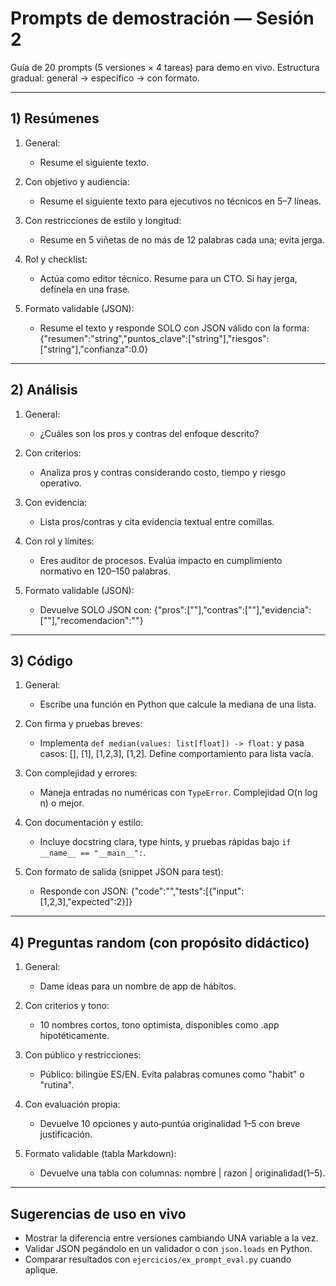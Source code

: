 # Prompts de demostración — Sesión 2

Guía de 20 prompts (5 versiones × 4 tareas) para demo en vivo. Estructura gradual: general → específico → con formato.

---

## 1) Resúmenes

1. General:
   - Resume el siguiente texto.

2. Con objetivo y audiencia:
   - Resume el siguiente texto para ejecutivos no técnicos en 5–7 líneas.

3. Con restricciones de estilo y longitud:
   - Resume en 5 viñetas de no más de 12 palabras cada una; evita jerga.

4. Rol y checklist:
   - Actúa como editor técnico. Resume para un CTO. Si hay jerga, defínela en una frase.

5. Formato validable (JSON):
   - Resume el texto y responde SOLO con JSON válido con la forma:
     {"resumen":"string","puntos_clave":["string"],"riesgos":["string"],"confianza":0.0}

---

## 2) Análisis

1. General:
   - ¿Cuáles son los pros y contras del enfoque descrito?

2. Con criterios:
   - Analiza pros y contras considerando costo, tiempo y riesgo operativo.

3. Con evidencia:
   - Lista pros/contras y cita evidencia textual entre comillas.

4. Con rol y límites:
   - Eres auditor de procesos. Evalúa impacto en cumplimiento normativo en 120–150 palabras.

5. Formato validable (JSON):
   - Devuelve SOLO JSON con: {"pros":[""],"contras":[""],"evidencia":[""],"recomendacion":""}

---

## 3) Código

1. General:
   - Escribe una función en Python que calcule la mediana de una lista.

2. Con firma y pruebas breves:
   - Implementa `def median(values: list[float]) -> float:` y pasa casos: [], [1], [1,2,3], [1,2]. Define comportamiento para lista vacía.

3. Con complejidad y errores:
   - Maneja entradas no numéricas con `TypeError`. Complejidad O(n log n) o mejor.

4. Con documentación y estilo:
   - Incluye docstring clara, type hints, y pruebas rápidas bajo `if __name__ == "__main__":`.

5. Con formato de salida (snippet JSON para test):
   - Responde con JSON: {"code":"<python>","tests":[{"input":[1,2,3],"expected":2}]}

---

## 4) Preguntas random (con propósito didáctico)

1. General:
   - Dame ideas para un nombre de app de hábitos.

2. Con criterios y tono:
   - 10 nombres cortos, tono optimista, disponibles como .app hipotéticamente.

3. Con público y restricciones:
   - Público: bilingüe ES/EN. Evita palabras comunes como "habit" o "rutina".

4. Con evaluación propia:
   - Devuelve 10 opciones y auto‑puntúa originalidad 1–5 con breve justificación.

5. Formato validable (tabla Markdown):
   - Devuelve una tabla con columnas: nombre | razon | originalidad(1–5).

---

## Sugerencias de uso en vivo

- Mostrar la diferencia entre versiones cambiando UNA variable a la vez.
- Validar JSON pegándolo en un validador o con `json.loads` en Python.
- Comparar resultados con `ejercicios/ex_prompt_eval.py` cuando aplique.


